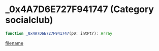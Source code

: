 # _0x4A7D6E727F941747 (Category socialclub)

```js
function _0x4A7D6E727F941747(p0: intPtr): Array
```

[filename](_0x4A7D6E727F941747_m.md ':include')